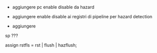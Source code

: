 


- aggiungere pc enable disable da hazard
- aggiungere enable disable ai registri di pipeline per hazard detection

- aggiungere 

sp ???



  assign rstfls = rst | flush | hazflush;